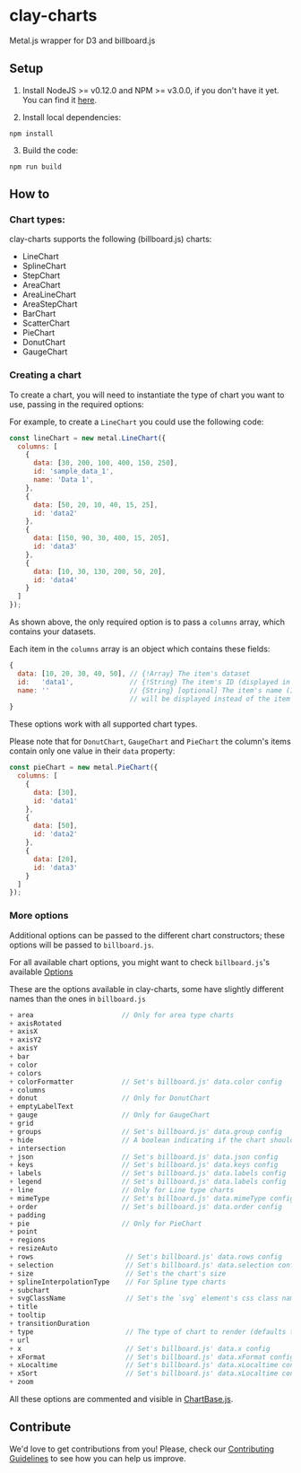 # clay-charts

Metal.js wrapper for D3 and billboard.js

## Setup

1. Install NodeJS >= v0.12.0 and NPM >= v3.0.0, if you don't have it yet. You
can find it [here](https://nodejs.org).

2. Install local dependencies:

  ```
  npm install
  ```

3. Build the code:

  ```
  npm run build
  ```

## How to

### Chart types:

clay-charts supports the following (billboard.js) charts:

+ LineChart
+ SplineChart
+ StepChart
+ AreaChart
+ AreaLineChart
+ AreaStepChart
+ BarChart
+ ScatterChart
+ PieChart
+ DonutChart
+ GaugeChart

### Creating a chart

To create a chart, you will need to instantiate the type of
chart you want to use, passing in the required options:

For example, to create a `LineChart` you could use the following code:

```javascript
const lineChart = new metal.LineChart({
  columns: [
    {
      data: [30, 200, 100, 400, 150, 250],
      id: 'sample_data_1',
      name: 'Data 1',
    },
    {
      data: [50, 20, 10, 40, 15, 25],
      id: 'data2'
    },
    {
      data: [150, 90, 30, 400, 15, 205],
      id: 'data3'
    },
    {
      data: [10, 30, 130, 200, 50, 20],
      id: 'data4'
    }
  ]
});
```

As shown above, the only required option is to pass a `columns`
array, which contains your datasets.

Each item in the `columns` array is an object which contains these fields:

```javascript
{
  data: [10, 20, 30, 40, 50], // {!Array} The item's dataset
  id:   'data1',              // {!String} The item's ID (displayed in the chart's legend and tooltip)
  name: ''                    // {String} [optional] The item's name (If specified,
                              // will be displayed instead of the item's ID in the chart's legend and tooltip)
}
```

These options work with all supported chart types.

Please note that for `DonutChart`, `GaugeChart` and `PieChart` the column's items contain only one value in their `data` property:

```javascript
const pieChart = new metal.PieChart({
  columns: [
    {
      data: [30],
      id: 'data1'
    },
    {
      data: [50],
      id: 'data2'
    },
    {
      data: [20],
      id: 'data3'
    }
  ]
});
```
### More options

Additional options can be passed to the different chart constructors; these options will be passed to `billboard.js`.

For all available chart options, you might want to check `billboard.js`'s available [Options](https://github.com/naver/billboard.js/blob/master/src/config/Options.js)

These are the options available in clay-charts, some have slightly different names than the ones in `billboard.js`

```javascript
+ area                      // Only for area type charts
+ axisRotated
+ axisX
+ axisY2
+ axisY
+ bar
+ color
+ colors
+ colorFormatter            // Set's billboard.js' data.color config
+ columns
+ donut                     // Only for DonutChart
+ emptyLabelText
+ gauge                     // Only for GaugeChart
+ grid
+ groups                    // Set's billboard.js' data.group config
+ hide                      // A boolean indicating if the chart should be hidden
+ intersection
+ json                      // Set's billboard.js' data.json config
+ keys                      // Set's billboard.js' data.keys config
+ labels                    // Set's billboard.js' data.labels config
+ legend                    // Set's billboard.js' data.labels config
+ line                      // Only for Line type charts
+ mimeType                  // Set's billboard.js' data.mimeType config
+ order                     // Set's billboard.js' data.order config
+ padding
+ pie                       // Only for PieChart
+ point
+ regions
+ resizeAuto
+ rows                       // Set's billboard.js' data.rows config
+ selection                  // Set's billboard.js' data.selection config
+ size                       // Set's the chart's size
+ splineInterpolationType    // For Spline type charts
+ subchart
+ svgClassName               // Set's the `svg` element's css class name
+ title
+ tooltip
+ transitionDuration
+ type                       // The type of chart to render (defaults to 'line')
+ url
+ x                          // Set's billboard.js' data.x config
+ xFormat                    // Set's billboard.js' data.xFormat config
+ xLocaltime                 // Set's billboard.js' data.xLocaltime config
+ xSort                      // Set's billboard.js' data.xLocaltime config
+ zoom
```

All these options are commented and visible in [ChartBase.js](src/ChartBase.js).

## Contribute

We'd love to get contributions from you! Please, check our [Contributing Guidelines](CONTRIBUTING.md) to see how you can help us improve.
